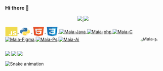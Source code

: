### Hi there 👋

<div align="center">
  <a href="https://github.com/itsnymsai">
  <img height="180em" src="https://github-readme-stats.vercel.app/api?username=itsnymsai&show_icons=true&theme=dracula&include_all_commits=true&count_private=true"/>
  <img height="180em" src="https://github-readme-stats.vercel.app/api/top-langs/?username=itsnymsai&layout=compact&langs_count=7&theme=dracula"/>
</div>
  
 
<div style="display: inline_block"><br>
  <img align="center" alt="Maia-Js" height="30" width="40" src="https://raw.githubusercontent.com/devicons/devicon/master/icons/javascript/javascript-plain.svg">
  <img align="center" alt="Maia-Python" height="30" width="40" src="https://raw.githubusercontent.com/devicons/devicon/master/icons/python/python-original.svg">
  <img align="center" alt="Maia-HTML" height="30" width="40" src="https://raw.githubusercontent.com/devicons/devicon/master/icons/html5/html5-original.svg">
  <img align="center" alt="Maia-CSS" height="30" width="40" src="https://raw.githubusercontent.com/devicons/devicon/master/icons/css3/css3-original.svg">
  <img align="center" alt="Maia-Java" height="30" width="40" src="https://cdn.jsdelivr.net/gh/devicons/devicon/icons/java/java-original.svg" />
  <img align="center" alt="Maia-php" height="30" width="40" src="https://cdn.jsdelivr.net/gh/devicons/devicon/icons/php/php-plain.svg" />
  <img align="center" alt="Maia-C" height="30" width="40" src="https://cdn.jsdelivr.net/gh/devicons/devicon/icons/c/c-plain.svg" /> 
  <img align="center" alt="Maia-Figma" height="30" width="40" src="https://cdn.jsdelivr.net/gh/devicons/devicon/icons/figma/figma-original.svg" />
  <img align="center" alt="Maia-Ps" height="30" width="40" src="https://cdn.jsdelivr.net/gh/devicons/devicon/icons/photoshop/photoshop-plain.svg" />     
  <img align="center" alt="Maia-Ai" height="30" width="40"  src="https://cdn.jsdelivr.net/gh/devicons/devicon/icons/illustrator/illustrator-plain.svg" />

 
          
  <img align="right" alt="Maia-pic" height="150" style="border-radius:50px;" src="https://medheight=676">
</div>
  
  ##
 
<div> 

  <a href="https://instagram.com/m.iasmyn" target="_blank"><img src="https://img.shields.io/badge/-Instagram-%23E4405F?style=for-the-badge&logo=instagram&logoColor=white" target="_blank"></a>
  <a href = "mailto:iasmynfreiitas@gmail.com"><img src="https://img.shields.io/badge/-Gmail-%23333?style=for-the-badge&logo=gmail&logoColor=white" target="_blank"></a>
  <a href="https://www.linkedin.com/in/maria-iasmyn-freitas-lucena-387210206/" target="_blank"><img src="https://img.shields.io/badge/-LinkedIn-%230077B5?style=for-the-badge&logo=linkedin&logoColor=white" target="_blank"></a> 
 
  ![Snake animation](https://github.com/itsnymsai/itsnymsai/blob/output/github-contribution-grid-snake.svg)
 
</div>
